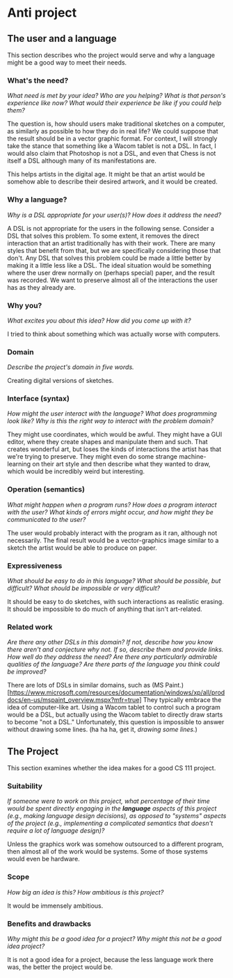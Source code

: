 # Anti project



## The user and a language
This section describes who the project would serve and why a language might be a
good way to meet their needs.



### What's the need?
_What need is met by your idea? Who are you helping? What is that person's
experience like now? What would their experience be like if you could help 
them?_

The question is, how should users make traditional sketches
on a computer, as similarly as possible to how they do in real life?
We could suppose that the result should be in a vector graphic format. 
For context, I will strongly take the stance that something like a Wacom tablet is not a DSL.
In fact, I would also claim that Photoshop is not a DSL, and even that Chess is not itself
a DSL although many of its manifestations are.

This helps artists in the digital age. It might be that an artist would be somehow able to
describe their desired artwork, and it would be created.

### Why a language?
_Why is a DSL appropriate for your user(s)? How does it address the need?_

A DSL is not appropriate for the users in the following sense. Consider a DSL that solves this
problem. To some extent, it removes the direct interaction that an artist traditionally has
with their work. There are many styles that benefit from that, but we are specifically considering
those that don't.
Any DSL that solves this problem could be made a little better by making it a little less like
a DSL. The ideal situation would be something where the user drew normally on (perhaps special) paper,
and the result was recorded. We want to preserve almost all of the interactions the user has
as they already are.

### Why you?
_What excites you about this idea? How did you come up with it?_

I tried to think about something which was actually worse with computers.

### Domain
_Describe the project's domain in five words._

Creating digital versions of sketches.


### Interface (syntax)
_How might the user interact with the language? What does programming look 
like? Why is this the right way to interact with the problem domain?_ 

They might use coordinates, which would be awful.
They might have a GUI editor, where they create shapes and manipulate them and such.
That creates wonderful art, but loses the kinds of interactions the artist has that we're trying to 
preserve. They might even do some strange machine-learning on their art style and then describe what
they wanted to draw, which would be incredibly weird but interesting.


### Operation (semantics)
_What might happen when a program runs? How does a program interact with the
user? What kinds of errors might occur, and how might they be communicated to
the user?_

The user would probably interact with the program as it ran, although not necessarily.
The final result would be a vector-graphics image similar to a sketch the artist would be able
to produce on paper.

### Expressiveness
_What should be easy to do in this language? What should be possible, but
difficult? What should be impossible or very difficult?_

It should be easy to do sketches, with such interactions as realistic erasing.
It should be impossible to do much of anything that isn't art-related.


### Related work
_Are there any other DSLs in this domain? If not, describe how you know there
aren't and conjecture why not. If so, describe them and provide links. How well 
do they address the need? Are there any particularly admirable qualities of the
language? Are there parts of the language you think could be improved?_

There are lots of DSLs in similar domains, such as (MS Paint.)[https://www.microsoft.com/resources/documentation/windows/xp/all/proddocs/en-us/mspaint_overview.mspx?mfr=true]
They typically embrace the idea of computer-like art. Using a Wacom tablet to control such a
program would be a DSL, but actually using the Wacom tablet to directly draw starts to become
"not a DSL." Unfortunately, this question is impossible to answer without drawing some lines.
(ha ha ha, get it, *drawing some lines.*)


## The Project
This section examines whether the idea makes for a good CS 111 project.


### Suitability
_If someone were to work on this project, what percentage of their time would be
spent directly engaging in the **language** aspects of this project (e.g.,
making language design decisions), as opposed to "systems" aspects of the
project (e.g., implementing a complicated semantics that doesn't require a lot
of language design)?_

Unless the graphics work was somehow outsourced to a different program,
then almost all of the work would be systems. Some of those systems would even be hardware.


### Scope
_How big an idea is this? How ambitious is this project?_

It would be immensely ambitious.


### Benefits and drawbacks
_Why might this be a good idea for a project? Why might this not be a good idea 
project?_

It is not a good idea for a project, because the less language work there was,
the better the project would be.

